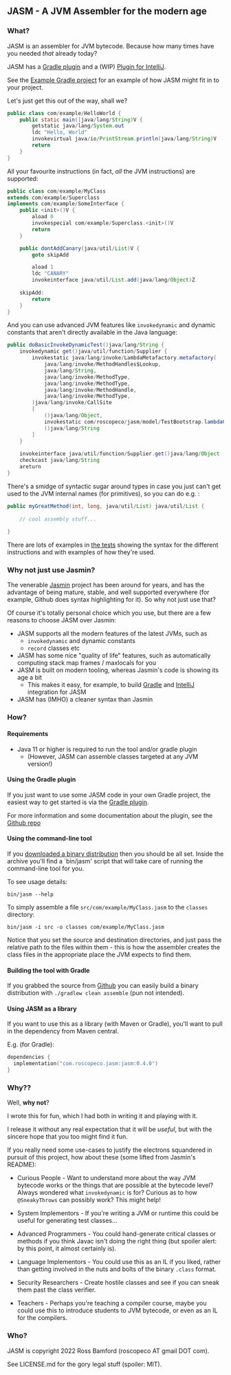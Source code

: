 ## JASM - A JVM Assembler for the modern age

### What?

JASM is an assembler for JVM bytecode. Because how many times have you needed
_that_ already today?

JASM has a [Gradle plugin](https://github.com/roscopeco/jasm-gradle-plugin) and 
a (WIP) [Plugin for IntelliJ](https://github.com/roscopeco/jasm-intellij-plugin).

See the [Example Gradle project](https://github.com/roscopeco/jasm-example) for
an example of how JASM might fit in to your project.

Let's just get this out of the way, shall we?

```java
public class com/example/HelloWorld {
    public static main([java/lang/String)V {
        getstatic java/lang/System.out
        ldc "Hello, World"
        invokevirtual java/io/PrintStream.println(java/lang/String)V
        return
    }
}
```

All your favourite instructions (in fact, _all_ the JVM instructions) are supported:

```java
public class com/example/MyClass
extends com/example/Superclass
implements com/example/SomeInterface {
    public <init>()V {
        aload 0
        invokespecial com/example/Superclass.<init>()V
        return
    }

    public dontAddCanary(java/util/List)V {
        goto skipAdd

        aload 1
        ldc "CANARY"
        invokeinterface java/util/List.add(java/lang/Object)Z 
        
    skipAdd:
        return
    }
}
```

And you can use advanced JVM features like `invokedynamic` and dynamic constants that aren't 
directly available in the Java language:

```java
public doBasicInvokeDynamicTest()java/lang/String {
    invokedynamic get()java/util/function/Supplier {
        invokestatic java/lang/invoke/LambdaMetafactory.metafactory(
            java/lang/invoke/MethodHandles$Lookup,
            java/lang/String,
            java/lang/invoke/MethodType,
            java/lang/invoke/MethodType,
            java/lang/invoke/MethodHandle,
            java/lang/invoke/MethodType,
        )java/lang/invoke/CallSite
        [
            ()java/lang/Object,
            invokestatic com/roscopeco/jasm/model/TestBootstrap.lambdaGetImpl()java/lang/String,
            ()java/lang/String
        ]
    }
    
    invokeinterface java/util/function/Supplier.get()java/lang/Object
    checkcast java/lang/String
    areturn
}
```

There's a smidge of syntactic sugar around types in case you just can't 
get used to the JVM internal names (for primitives), so you can do e.g. :

```java
public myGreatMethod(int, long, java/util/List) java/util/List {
    
    // cool assembly stuff...
        
}
```

There are lots of examples in [the tests](src/test/resources/jasm) showing the syntax for
the different instructions and with examples of how they're used.

### Why not just use Jasmin?

The venerable [Jasmin](https://github.com/davidar/jasmin) project has been around for years,
and has the advantage of being mature, stable, and well supported everywhere (for example, 
Github does syntax highlighting for it). So why not just use that?

Of course it's totally personal choice which you use, but there are a few reasons to choose
JASM over Jasmin:

* JASM supports all the modern features of the latest JVMs, such as
  * `invokedynamic` and dynamic constants
  * `record` classes etc
* JASM has some nice "quality of life" features, such as automatically computing stack map frames / maxlocals for you
* JASM is built on modern tooling, whereas Jasmin's code is showing its age a bit
  * This makes it easy, for example, to build [Gradle](https://github.com/roscopeco/jasm-gradle-plugin) and [IntelliJ](https://github.com/roscopeco/jasm-intellij-plugin) integration for JASM
* JASM has (IMHO) a cleaner syntax than Jasmin

### How?

#### Requirements

* Java 11 or higher is required to run the tool and/or gradle plugin
  * (However, JASM can assemble classes targeted at any JVM version!)

#### Using the Gradle plugin

If you just want to use some JASM code in your own Gradle project, the easiest way to get started is
via the [Gradle plugin](https://plugins.gradle.org/plugin/com.roscopeco.jasm).

For more information and some documentation about the plugin, see the 
[Github repo](https://github.com/roscopeco/jasm-gradle-plugin)

#### Using the command-line tool

If you [downloaded a binary distribution](https://github.com/roscopeco/jasm/releases) then
you should be all set. Inside the archive you'll find a `bin/jasm' script that will take
care of running the command-line tool for you.

To see usage details:

`bin/jasm --help`

To simply assemble a file `src/com/example/MyClass.jasm` to the `classes` directory:

`bin/jasm -i src -o classes com/example/MyClass.jasm`

Notice that you set the source and destination directories, and just pass the relative
path to the files within them - this is how the assembler creates the class files in the
appropriate place the JVM expects to find them.

#### Building the tool with Gradle

If you grabbed the source from [Github](https://github.com/roscopeco/jasm) you can 
easily build a binary distribution with `./gradlew clean assemble` (pun not intended).

#### Using JASM as a library 

If you want to use this as a library (with Maven or Gradle), you'll want to 
pull in the dependency from Maven central.

E.g. (for Gradle):

```kotlin
dependencies {
  implementation("com.roscopeco.jasm:jasm:0.4.0")
}
```

### Why??

Well, **why not**?

I wrote this for fun, which I had both in writing it and playing with it. 

I release it without any real expectation that it will be _useful_, but with 
the sincere hope that you too might find it fun.

If you really need some use-cases to justify the electrons squandered in
pursuit of this project, how about these (some lifted from Jasmin's README):

* Curious People - Want to understand more about the way JVM bytecode works
  or the things that are possible at the bytecode level? Always wondered what 
  `invokedynamic` is for? Curious as to how `@SneakyThrows` can possibly work?
  This might help!

* System Implementors - If you're writing a JVM or runtime this could be useful
  for generating test classes...

* Advanced Programmers - You could hand-generate critical classes or methods
  if you think Javac isn't doing the right thing (but spoiler alert: by this
  point, it almost certainly is).

* Language Implementors - You could use this as an IL if you liked, rather
  than getting involved in the nuts and bolts of the binary `.class` format.

* Security Researchers - Create hostile classes and see if you can sneak them
  past the class verifier.

* Teachers - Perhaps you're teaching a compiler course, maybe you could use this
  to introduce students to JVM bytecode, or even as an IL for the compilers.

### Who?

JASM is copyright 2022 Ross Bamford (roscopeco AT gmail DOT com). 

See LICENSE.md for the gory legal stuff (spoiler: MIT).
